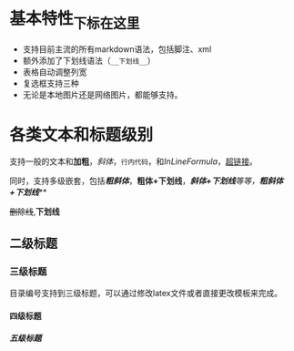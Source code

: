 # 基本特性<sub>下标在这里</sub>

- 支持目前主流的所有markdown语法，包括脚注、xml
- 额外添加了下划线语法（`__下划线__`）
- 表格自动调整列宽
- 复选框支持三种
- 无论是本地图片还是网络图片，都能够支持。


# 各类文本和标题级别
支持一般的文本和**加粗**，*斜体*，`行内代码`，和$InLine Formula$，[超链接](http://github.com/sailist/MarkTex2)。

同时，支持多级嵌套，包括***粗斜体***，**__粗体+下划线__**，*__斜体+下划线__*等等，***__粗斜体+下划线__***

~~删除线~~,__下划线__

## 二级标题

### 三级标题
目录编号支持到三级标题，可以通过修改latex文件或者直接更改模板来完成。

#### 四级标题
##### 五级标题